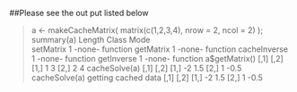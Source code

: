##Please see the out put listed below

> a <- makeCacheMatrix( matrix(c(1,2,3,4), nrow = 2, ncol = 2) );
> summary(a)
             Length Class  Mode    
setMatrix    1      -none- function
getMatrix    1      -none- function
cacheInverse 1      -none- function
getInverse   1      -none- function
> a$getMatrix()
     [,1] [,2]
[1,]    1    3
[2,]    2    4
> cacheSolve(a)
     [,1] [,2]
[1,]   -2  1.5
[2,]    1 -0.5
> cacheSolve(a)
getting cached data
     [,1] [,2]
[1,]   -2  1.5
[2,]    1 -0.5
